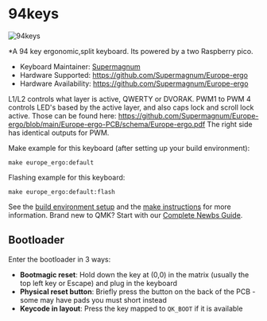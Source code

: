 # 94keys

![94keys]([[https://github.com/Supermagnum/98keys-ergo/blob/master/layout.png](https://github.com/Supermagnum/Europe-ergo/blob/main/layout.png)](https://github.com/Supermagnum/Europe-ergo/blob/main/layout.png))

*A 94 key ergonomic,split keyboard. Its powered by a two Raspberry pico.


* Keyboard Maintainer: [Supermagnum](https://github.com/Supermagnum)
* Hardware Supported: https://github.com/Supermagnum/Europe-ergo
* Hardware Availability: https://github.com/Supermagnum/Europe-ergo

L1/L2 controls what layer is active, QWERTY or DVORAK.
PWM1 to PWM 4 controls LED's based by the active layer, and also caps lock and scroll lock active. Those can be found here:
https://github.com/Supermagnum/Europe-ergo/blob/main/Europe-ergo-PCB/schema/Europe-ergo.pdf
The right side has identical outputs for PWM.

Make example for this keyboard (after setting up your build environment):

    make europe_ergo:default

Flashing example for this keyboard:

    make europe_ergo:default:flash

See the [build environment setup](https://docs.qmk.fm/#/getting_started_build_tools) and the [make instructions](https://docs.qmk.fm/#/getting_started_make_guide) for more information. Brand new to QMK? Start with our [Complete Newbs Guide](https://docs.qmk.fm/#/newbs).

## Bootloader

Enter the bootloader in 3 ways:

* **Bootmagic reset**: Hold down the key at (0,0) in the matrix (usually the top left key or Escape) and plug in the keyboard
* **Physical reset button**: Briefly press the button on the back of the PCB - some may have pads you must short instead
* **Keycode in layout**: Press the key mapped to `QK_BOOT` if it is available
